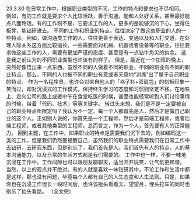 23.3.30
在日常工作中，根据职业类型的不同，工作的特点和要求也不尽相同。
例如，有的工作就是要求个人比较活跃，善于沟通，能和人处好关系，甚至最好能点八面玲珑。有的工作则不是，它要求工作的人，更多的是能够沉的下心，坐得住板凳，能钻研进去。
不同的工作和职业的特点，往往决定了做这些职业的人的一些特点。例如，做沟通类工作的人，往往更善于表达、变通以及和人打交道，在处理人际关系这方面比较擅长。一些需要面对机械、机器或者设备等的职业，往往要求做这些工作的人，需要有更加严谨的态度、甚至是有一点钻牛角尖的执念。
这是我之前认为的不同职业类型也许该有的样子。
但是，最近在一个加班的晚上，突然好像悟出来一点东西。虽然不同的人做着不同的职业，不同的职业有不同的职业特点。那么，不同的人也被不同的职业有意或者无意地“训练”出了属于自己职业的特点。
作为一名程序员，也许会对来自他人的「格子衫+双肩包」的刻板印象一笑而过，却对沉浸式的工作模式，保持终生学习的态度和习惯则坚定不移。在地铁上、走向公司的路上或者中午在食堂吃饭的时候，甚至也能经常听到人们讨论事情的时候，带着「代码、技术」等等关键字。
转过头来想，我们是不是一定要被自己的职业特点所限定吗？我认为不一定。每一个人都首先是人，然后才是做自己职业的这个人。正如别人说的，你首先是一个工程师，然后才是前端工程师，或者后端工程师，或者其他类型的工程师。总而言之，作为一个人，首先要有人的正常能力。
回到主题，在工作中，如果职业的特点是需要我们沉下去的，例如编码这一类的工作。但是我们仍然要提醒自己，虽然我们的职业特点需要我们在日常工作中去钻研，去研究东西，但是别忘了，我们首先是人。我们首先有人的特点，人的基本沟通能力，以及日常的生活方式都是我们需要的。
工作中也一样，不要一味地沉浸在工作中。工作间隙也可以跟朋友聊聊天，适当开开玩笑，让气氛更和谐。
当然，以上的观点并不绝对。有的人就是喜欢一味钻研其中，不论工作和生活中都是这样，那也没有问题，毕竟每个人都有自己的人生态度和人生法则。只是，如果你也在沉浸工作很长一段时间后，也许该抬头看看天、望望月，埋头拉车的同时也别忘了抬头看路。
（全文完）

